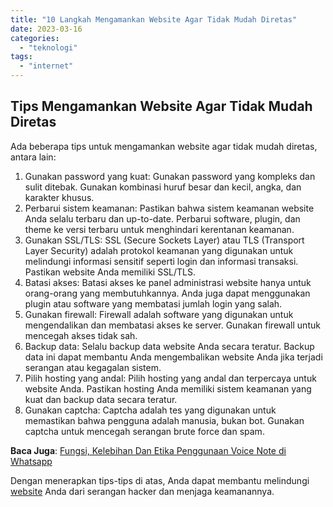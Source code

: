 ```yaml
---
title: "10 Langkah Mengamankan Website Agar Tidak Mudah Diretas"
date: 2023-03-16
categories: 
  - "teknologi"
tags: 
  - "internet"
---
```


## Tips Mengamankan Website Agar Tidak Mudah Diretas

Ada beberapa tips untuk mengamankan website agar tidak mudah diretas, antara lain:

1. Gunakan password yang kuat: Gunakan password yang kompleks dan sulit ditebak. Gunakan kombinasi huruf besar dan kecil, angka, dan karakter khusus.
2. Perbarui sistem keamanan: Pastikan bahwa sistem keamanan website Anda selalu terbaru dan up-to-date. Perbarui software, plugin, dan theme ke versi terbaru untuk menghindari kerentanan keamanan.
3. Gunakan SSL/TLS: SSL (Secure Sockets Layer) atau TLS (Transport Layer Security) adalah protokol keamanan yang digunakan untuk melindungi informasi sensitif seperti login dan informasi transaksi. Pastikan website Anda memiliki SSL/TLS.
4. Batasi akses: Batasi akses ke panel administrasi website hanya untuk orang-orang yang membutuhkannya. Anda juga dapat menggunakan plugin atau software yang membatasi jumlah login yang salah.
5. Gunakan firewall: Firewall adalah software yang digunakan untuk mengendalikan dan membatasi akses ke server. Gunakan firewall untuk mencegah akses tidak sah.
6. Backup data: Selalu backup data website Anda secara teratur. Backup data ini dapat membantu Anda mengembalikan website Anda jika terjadi serangan atau kegagalan sistem.
7. Pilih hosting yang andal: Pilih hosting yang andal dan terpercaya untuk website Anda. Pastikan hosting Anda memiliki sistem keamanan yang kuat dan backup data secara teratur.
8. Gunakan captcha: Captcha adalah tes yang digunakan untuk memastikan bahwa pengguna adalah manusia, bukan bot. Gunakan captcha untuk mencegah serangan brute force dan spam.

**Baca Juga**: [Fungsi, Kelebihan Dan Etika Penggunaan Voice Note di Whatsapp](https://ajiekusumadhany.com/penggunaan-voice-note-di-whatsapp/)

Dengan menerapkan tips-tips di atas, Anda dapat membantu melindungi [website](https://id.wikipedia.org/wiki/Situs_web) Anda dari serangan hacker dan menjaga keamanannya.
